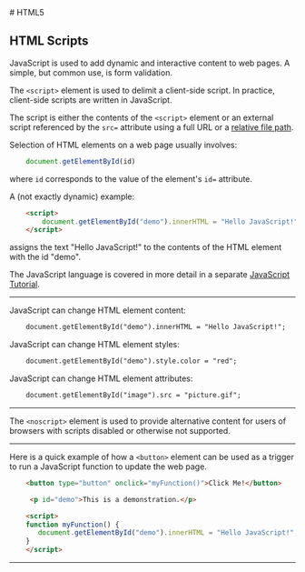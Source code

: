 <!DOCTYPE html>
<html>

<head>
    <link rel="stylesheet" href="../styles/style-sheet.css" />
</head>

<body>
# HTML5


## HTML Scripts

JavaScript is used to add dynamic and interactive content to web pages.
A simple, but common use, is form validation.

The `<script>` element is used to delimit a client-side script.
In practice, client-side scripts are written in JavaScript.

The script is either the contents of the `<script>` element or
an external script referenced by the `src=` attribute
using a full URL or a [relative file path](file-paths.html).


Selection of HTML elements on a web page usually involves:

```javascript
    document.getElementById(id)
```

where `id` corresponds to the value of the element's `id=` attribute.

A (not exactly dynamic) example:

```html
    <script>
        document.getElementById("demo").innerHTML = "Hello JavaScript!";
    </script>
```

assigns the text "Hello JavaScript!" to the contents of the HTML element with the id "demo".

The JavaScript language is covered in more detail in a separate
[JavaScript Tutorial](http://www.w3schools.com/js/default.asp).


<hr /><!-- A Taste of JavaScript -->

JavaScript can change HTML element content:

```html
    document.getElementById("demo").innerHTML = "Hello JavaScript!";
```

JavaScript can change HTML element styles:

```html
    document.getElementById("demo").style.color = "red";
```

JavaScript can change HTML element attributes:

```html
    document.getElementById("image").src = "picture.gif";
```


<hr /><!-- The <noscript> Element -->

The `<noscript>` element is used to provide alternative content for users of browsers with scripts disabled or otherwise not supported.


<hr /><!-- The <button> Element -->

Here is a quick example of how a `<button>` element can be used as a trigger to run a JavaScript function to update the web page.

```html
    <button type="button" onclick="myFunction()">Click Me!</button>

     <p id="demo">This is a demonstration.</p>

    <script>
    function myFunction() {
       document.getElementById("demo").innerHTML = "Hello JavaScript!";
    }
    </script>
```

<hr />

</body>
</html>
